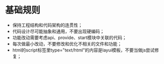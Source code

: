 # 基础规则

- 保持工程结构和代码架构的连贯性；
- 代码设计尽可能抽象和通用，不要出现硬编码；
- 功能改动需要考虑api、provide、start模块中关联的代码；
- 每次做最小改动，不要修改和优化不相关的文件和功能；
- html的script标签里type="text/html"的内容是layui模板，不要当做js尝试修复；
